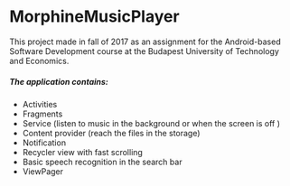 # MorphineMusicPlayer

This project made in fall of 2017 as an assignment for the Android-based Software Development course at the
Budapest University of Technology and Economics. 

##### The application contains:
  - Activities
  - Fragments
  - Service (listen to music in the background or when the screen is off )
  - Content provider (reach the files in the storage)
  - Notification
  - Recycler view with fast scrolling
  - Basic speech recognition in the search bar
  - ViewPager
  

